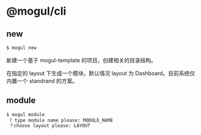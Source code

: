 # @mogul/cli

## new

```bash
$ mogul new
```

新建一个基于 mogul-template 的项目，创建相关的目录结构。

在指定的 layout 下生成一个模块，默认情况 layout 为 Dashboard。目前系统仅内置一个 standrand 的方案。

## module

```bash
$ mogul module  
 ? type module name please: MODULE_NAME
 ？choose layout please: LAYOUT
```
